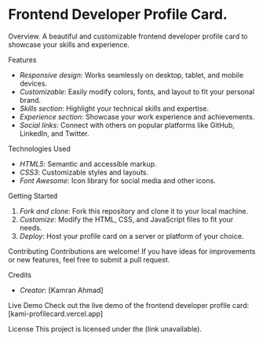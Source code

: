 # Frontend Developer Profile Card.
Overview.
A beautiful and customizable frontend developer profile card to showcase your skills and experience.

Features
- *Responsive design*: Works seamlessly on desktop, tablet, and mobile devices.
- *Customizable*: Easily modify colors, fonts, and layout to fit your personal brand.
- *Skills section*: Highlight your technical skills and expertise.
- *Experience section*: Showcase your work experience and achievements.
- *Social links*: Connect with others on popular platforms like GitHub, LinkedIn, and Twitter.

Technologies Used
- *HTML5*: Semantic and accessible markup.
- *CSS3*: Customizable styles and layouts.
- *Font Awesome*: Icon library for social media and other icons.

Getting Started
1. *Fork and clone*: Fork this repository and clone it to your local machine.
2. *Customize*: Modify the HTML, CSS, and JavaScript files to fit your needs.
3. *Deploy*: Host your profile card on a server or platform of your choice.

Contributing
Contributions are welcome! If you have ideas for improvements or new features, feel free to submit a pull request.

Credits
- *Creator*: [Kamran Ahmad]

Live Demo
Check out the live demo of the frontend developer profile card: [kami-profilecard.vercel.app]

License
This project is licensed under the (link unavailable).



